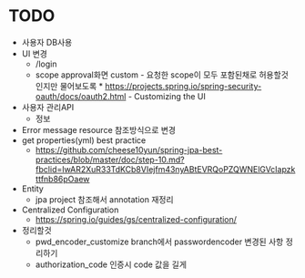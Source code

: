 # TODO
* 사용자 DB사용
* UI 변경
    * /login
    * scope approval화면 custom - 요청한 scope이 모두 포함된채로 허용할것인지만 물어보도록
            * https://projects.spring.io/spring-security-oauth/docs/oauth2.html - Customizing the UI
* 사용자 관리API
    * 정보
* Error message resource 참조방식으로 변경
* get properties(yml) best practice
    * https://github.com/cheese10yun/spring-jpa-best-practices/blob/master/doc/step-10.md?fbclid=IwAR2XuR33TdKCb8VIejfm43nyABtEVRQoPZQWNElGVcIapzkttfnb86pOaew
* Entity
    * jpa project 참조해서 annotation 재정리
* Centralized Configuration
    * https://spring.io/guides/gs/centralized-configuration/
* 정리할것
    * pwd_encoder_customize branch에서 passwordencoder 변경된 사항 정리하기
    * authorization_code 인증시 code 값을 길게 
    